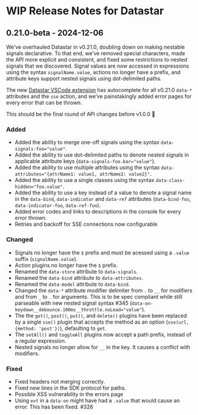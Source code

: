 # WIP Release Notes for Datastar

## 0.21.0-beta - 2024-12-06

We’ve overhauled Datastar in v0.21.0, doubling down on making nestable signals declarative. To that end, we’ve removed special characters, made the API more explicit and consistent, and fixed some restrictions to nested signals that we discovered. Signal values are now accessed in expressions using the syntax `signalName.value`, actions no longer have a prefix, and attribute keys support nested signals using dot-delimited paths.

The new [Datastar VSCode extension](https://marketplace.visualstudio.com/items?itemName=starfederation.datastar-vscode) has autocomplete for all v0.21.0 `data-*` attributes and the `sse` action, and we’ve painstakingly added error pages for every error that can be thrown.

This should be the final round of API changes before v1.0.0 🚀

### Added

- Added the ability to merge one-off signals using the syntax `data-signals-foo="value"`.
- Added the ability to use dot-delimited paths to denote nested signals in applicable attribute keys (`data-signals-foo.bar="value"`).
- Added the ability to use multiple attributes using the syntax `data-attributes="{attrName1: value1, attrName2: value2}"`.
- Added the ability to use a single classes using the syntax `data-class-hidden="foo.value"`.
- Added the ability to use a key instead of a value to denote a signal name in the `data-bind`, `data-indicator` and `data-ref` attributes (`data-bind-foo`, `data-indicator-foo`, `data-ref-foo`).
- Added error codes and links to descriptions in the console for every error thrown.
- Retries and backoff for SSE connections now configurable

### Changed

- Signals no longer have the `$` prefix and must be acessed using a `.value` suffix (`signalName.value`).
- Action plugins no longer have the `$` prefix.
- Renamed the `data-store` attribute to `data-signals`.
- Renamed the `data-bind` attribute to `data-attributes`.
- Renamed the `data-model` attribute to `data-bind`.
- Changed the `data-*` attribute modifier delimiter from `.` to `__` for modifiers and from `_` to `.` for arguments.  This is to be spec compliant while still parseable with new nested signal syntax #345 (`data-on-keydown__debounce.100ms__throttle.noLead="value"`).
- The the `get()`, `post()`, `put()`, and `delete()` plugins have been replaced by a single `sse()` plugin that accepts the method as an option (`sse(url, {method: 'post'})`), defaulting to `get`.
- The `setAll()` and `toggleAll` plugins now accept a path prefix, instead of a regular expression.
- Nested signals no longer allow for `__` in the key.  It causes a conflict with modifiers.

### Fixed

- Fixed headers not merging correctly.
- Fixed new lines in the SDK protocol for paths.
- Possible XSS vulnerability in the errors page
- Using `evt` in a `data-on` might have had a `.value` that would cause an error. This has been fixed. #326
